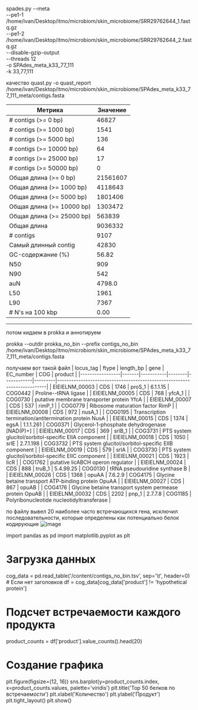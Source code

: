 spades.py --meta \
    --pe1-1 /home/ivan/Desktop/itmo/microbiom/skin_microbiome/SRR29762644_1.fastq.gz \
    --pe1-2 /home/ivan/Desktop/itmo/microbiom/skin_microbiome/SRR29762644_2.fastq.gz \
    --disable-gzip-output \
    --threads 12 \
    -o SPAdes_meta_k33_77_111 \
    -k 33,77,111

качество quast.py -o quast_report /home/ivan/Desktop/itmo/microbiom/skin_microbiome/SPAdes_meta_k33_77_111_meta/contigs.fasta

| Метрика                   | Значение |
| ------------------------- | -------- |
| # contigs (>= 0 bp)       | 46827    |
| # contigs (>= 1000 bp)    | 1541     |
| # contigs (>= 5000 bp)    | 136      |
| # contigs (>= 10000 bp)   | 64       |
| # contigs (>= 25000 bp)   | 17       |
| # contigs (>= 50000 bp)   | 0        |
| Общая длина (>= 0 bp)     | 21561607 |
| Общая длина (>= 1000 bp)  | 4118643  |
| Общая длина (>= 5000 bp)  | 1801406  |
| Общая длина (>= 10000 bp) | 1303472  |
| Общая длина (>= 25000 bp) | 563839   |
| Общая длина               | 9036332  |
| # contigs                 | 9107     |
| Самый длинный contig      | 42830    |
| GC-содержание (%)         | 56.82    |
| N50                       | 909      |
| N90                       | 542      |
| auN                       | 4798.0   |
| L50                       | 1961     |
| L90                       | 7367     |
| # N's на 100 kbp          | 0.00     |

---


потом кидаем в prokka и аннотируем

prokka --outdir prokka_no_bin --prefix contigs_no_bin /home/ivan/Desktop/itmo/microbiom/skin_microbiome/SPAdes_meta_k33_77_111_meta/contigs.fasta


получаем вот такой файл 
| locus_tag       | ftype | length_bp | gene   | EC_number  | COG     | product                                                                 |
|-----------------|-------|-----------|--------|------------|---------|-------------------------------------------------------------------------|
| EIEIELNM_00003 | CDS   | 1746      | proS_1 | 6.1.1.15   | COG0442 | Proline--tRNA ligase                                                    |
| EIEIELNM_00005 | CDS   | 768       | yfcA_1 |            | COG0730 | putative membrane transporter protein YfcA                              |
| EIEIELNM_00007 | CDS   | 537       | rimP_1 |            | COG0779 | Ribosome maturation factor RimP                                        |
| EIEIELNM_00008 | CDS   | 972       | nusA_1 |            | COG0195 | Transcription termination/antitermination protein NusA                  |
| EIEIELNM_00015 | CDS   | 1374      | egsA   | 1.1.1.261  | COG0371 | Glycerol-1-phosphate dehydrogenase [NAD(P)+]                           |
| EIEIELNM_00017 | CDS   | 369       | srlB_1 |            | COG3731 | PTS system glucitol/sorbitol-specific EIIA component                    |
| EIEIELNM_00018 | CDS   | 1050      | srlE   | 2.7.1.198  | COG3732 | PTS system glucitol/sorbitol-specific EIIB component                    |
| EIEIELNM_00019 | CDS   | 579       | srlA   |            | COG3730 | PTS system glucitol/sorbitol-specific EIIC component                    |
| EIEIELNM_00021 | CDS   | 1923      | licR   |            | COG1762 | putative licABCH operon regulator                                       |
| EIEIELNM_00024 | CDS   | 888       | truB_1 | 5.4.99.25  | COG0130 | tRNA pseudouridine synthase B                                           |
| EIEIELNM_00026 | CDS   | 1368      | opuAA  | 7.6.2.9    | COG4175 | Glycine betaine transport ATP-binding protein OpuAA                     |
| EIEIELNM_00027 | CDS   | 867       | opuAB  |            | COG4176 | Glycine betaine transport system permease protein OpuAB                 |
| EIEIELNM_00032 | CDS   | 2202      | pnp_1  | 2.7.7.8    | COG1185 | Polyribonucleotide nucleotidyltransferase                               |

по файлу вывел 20 наиболее часто встречающихся гена, исключил последовательности, которые определены как потенциально белок кодирующие
![image](https://github.com/user-attachments/assets/75e03d0d-232f-421a-9861-1243c055ca9d)


import pandas as pd
import matplotlib.pyplot as plt

# Загрузка данных
cog_data = pd.read_table('/content/contigs_no_bin.tsv', sep='\t', header=0)  # Если нет заголовков
df = cog_data[cog_data['product'] != 'hypothetical protein']

# Подсчет встречаемости каждого продукта
product_counts = df['product'].value_counts().head(20)

# Создание графика
plt.figure(figsize=(12, 16))
sns.barplot(y=product_counts.index, x=product_counts.values, palette='viridis')
plt.title('Top 50 белков по встречаемости')
plt.xlabel('Количество')
plt.ylabel('Продукт')
plt.tight_layout()
plt.show()


